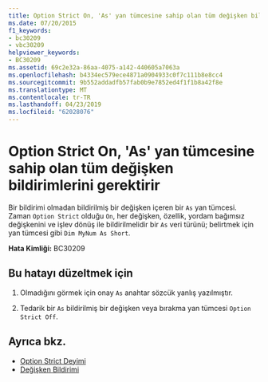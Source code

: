 ```yaml
---
title: Option Strict On, 'As' yan tümcesine sahip olan tüm değişken bildirimlerini gerektirir
ms.date: 07/20/2015
f1_keywords:
- bc30209
- vbc30209
helpviewer_keywords:
- BC30209
ms.assetid: 69c2e32a-86aa-4075-a142-440605a7063a
ms.openlocfilehash: b4334ec579ece4871a0904933c0f7c111b8e8cc4
ms.sourcegitcommit: 9b552addadfb57fab0b9e7852ed4f1f1b8a42f8e
ms.translationtype: MT
ms.contentlocale: tr-TR
ms.lasthandoff: 04/23/2019
ms.locfileid: "62028076"
---
```

# <a name="option-strict-on-requires-all-variable-declarations-to-have-an-as-clause"></a>Option Strict On, 'As' yan tümcesine sahip olan tüm değişken bildirimlerini gerektirir
Bir bildirimi olmadan bildirilmiş bir değişken içeren bir `As` yan tümcesi. Zaman `Option Strict` olduğu `On`, her değişken, özellik, yordam bağımsız değişkenini ve işlev dönüş ile bildirilmelidir bir `As` veri türünü; belirtmek için yan tümcesi gibi `Dim MyNum As Short`.  
  
 **Hata Kimliği:** BC30209  
  
## <a name="to-correct-this-error"></a>Bu hatayı düzeltmek için  
  
1. Olmadığını görmek için onay `As` anahtar sözcük yanlış yazılmıştır.  
  
2. Tedarik bir `As` bildirilmiş bir değişken veya bırakma yan tümcesi `Option Strict Off`.  
  
## <a name="see-also"></a>Ayrıca bkz.

- [Option Strict Deyimi](../../visual-basic/language-reference/statements/option-strict-statement.md)
- [Değişken Bildirimi](../../visual-basic/programming-guide/language-features/variables/variable-declaration.md)
